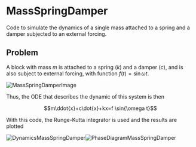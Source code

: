 # MassSpringDamper
Code to simulate the dynamics of a single mass attached to a spring and a damper subjected to an external forcing.

## Problem

A block with mass $m$ is attached to a spring ($k$) and a damper ($c$), and is also subject to external forcing, with function $f(t)=\sin{\omega t}$. 

![MassSpringDamperImage](https://github.com/user-attachments/assets/ce52353e-9520-4ec6-add0-d2e105a9f76a)

Thus, the ODE that describes the dynamic of this system is then 

$$m\ddot{x}+c\dot{x}+kx=f \sin{\omega t}$$

With this code, the Runge-Kutta integrator is used and the results are plotted

![DynamicsMassSpringDamper](https://github.com/user-attachments/assets/c770c119-5046-4147-8922-9162c921a231)![PhaseDiagramMassSpringDamper](https://github.com/user-attachments/assets/9412d762-f5bd-4918-a472-10396c5aa56a)
